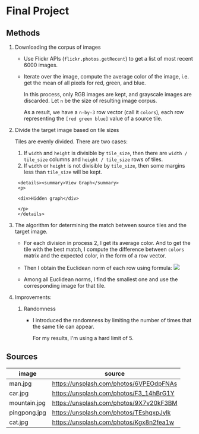 # Final Project

## Methods

1. Downloading the corpus of images
  
    - Use Flickr APIs (`flickr.photos.getRecent`) to get a list of most recent 6000 images.
    - Iterate over the image, compute the average color of the image, i.e. get the mean of all pixels for red, green, and blue.

      In this process, only RGB images are kept, and grayscale images are discarded. Let `n` be the size of resulting image corpus.

      As a result, we have a `n-by-3` row vector (call it `colors`), each row representing the `[red green blue]` value of a source tile.

2. Divide the target image based on tile sizes

    Tiles are evenly divided. There are two cases:
      1. If `width` and `height` is divisible by `tile_size`, then there are `width / tile_size` columns and `height / tile_size` rows of tiles.
      2. If `width` or `height` is not divisible by `tile_size`, then some margins less than `tile_size` will be kept.

        <details><summary>View Graph</summary>
        <p>

        <div>Hidden graph</div>

        </p>
        </details>

3. The algorithm for determining the match between source tiles and the target image.

    - For each division in process 2, I get its average color. And to get the tile with the best match, I compute the difference between `colors` matrix and the expected color, in the form of a row vector.

    - Then I obtain the Euclidean norm of each row using formula: <img src="https://render.githubusercontent.com/render/math?math=\sqrt{\text{red_diff}^2 %2B \text{green_diff}^2 %2B \text{blue_diff}^2}">

    - Among all Euclidean norms, I find the smallest one and use the corresponding image for that tile.

4. Improvements:

    1. Randomness
        - I introduced the randomness by limiting the number of times that the same tile can appear.

          For my results, I'm using a hard limit of 5.

## Sources

| image | source |
| ----- | ------ |
| man.jpg | https://unsplash.com/photos/6VPEOdpFNAs |
| car.jpg | https://unsplash.com/photos/F3_14hBrG1Y |
| mountain.jpg | https://unsplash.com/photos/9X7v20kF3BM |
| pingpong.jpg | https://unsplash.com/photos/TEshgxpJylk |
| cat.jpg | https://unsplash.com/photos/Kgx8n2fea1w |
